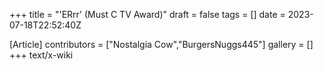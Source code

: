 +++
title = "'ERrr' (Must C TV Award)"
draft = false
tags = []
date = 2023-07-18T22:52:40Z

[Article]
contributors = ["Nostalgia Cow","BurgersNuggs445"]
gallery = []
+++
text/x-wiki